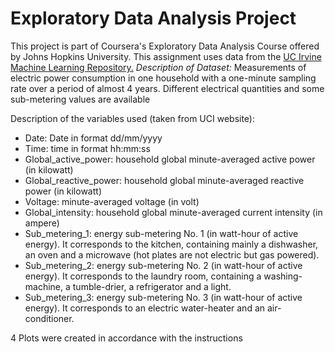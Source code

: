 # Exploratory Data Analysis Project

This project is part of Coursera's Exploratory Data Analysis Course offered by Johns Hopkins University. 
This assignment uses data from the [UC Irvine Machine Learning Repository.](http://archive.ics.uci.edu/ml/)
*Description of Dataset:* Measurements of electric power consumption in one household with a one-minute sampling rate over a period of almost 4 years. Different electrical quantities and some sub-metering values are available

Description of the variables used (taken from UCI website): 
* Date: Date in format dd/mm/yyyy
* Time: time in format hh:mm:ss
* Global_active_power: household global minute-averaged active power (in kilowatt)
* Global_reactive_power: household global minute-averaged reactive power (in kilowatt)
* Voltage: minute-averaged voltage (in volt)
* Global_intensity: household global minute-averaged current intensity (in ampere)
* Sub_metering_1: energy sub-metering No. 1 (in watt-hour of active energy). It corresponds to the kitchen, containing mainly a dishwasher, an oven and a microwave (hot plates are not electric but gas powered).
* Sub_metering_2: energy sub-metering No. 2 (in watt-hour of active energy). It corresponds to the laundry room, containing a washing-machine, a tumble-drier, a refrigerator and a light.
* Sub_metering_3: energy sub-metering No. 3 (in watt-hour of active energy). It corresponds to an electric water-heater and an air-conditioner.

4 Plots were created in accordance with the instructions
